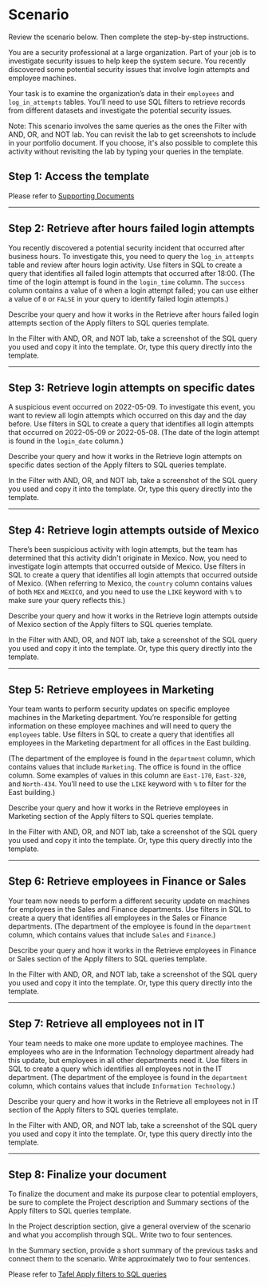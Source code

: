 # Scenario

Review the scenario below. Then complete the step-by-step instructions.

You are a security professional at a large organization. Part of your job is to investigate security issues to help keep the system secure. You recently discovered some potential security issues that involve login attempts and employee machines.

Your task is to examine the organization’s data in their ```employees``` and ```log_in_attempts``` tables. You’ll need to use SQL filters to retrieve records from different datasets and investigate the potential security issues.

Note: This scenario involves the same queries as the ones the Filter with AND, OR, and NOT lab. You can revisit the lab to get screenshots to include in your portfolio document. If you choose, it's also possible to complete this activity without revisiting the lab by typing your queries in the template.

## Step 1: Access the template

Please refer to [Supporting Documents](https://github.com/ericktafel1/Cybersecurity_Portfolio/tree/main/6_Filtering_SQL_queries/Supporting_Documents)

--------------------------------------------------------------------------------------------------------------------------------

## Step 2: Retrieve after hours failed login attempts

You recently discovered a potential security incident that occurred after business hours. To investigate this, you need to query the ```log_in_attempts``` table and review after hours login activity. Use filters in SQL to create a query that identifies all failed login attempts that occurred after 18:00. (The time of the login attempt is found in the ```login_time``` column. The ```success``` column contains a value of ```0``` when a login attempt failed; you can use either a value of ```0``` or ```FALSE``` in your query to identify failed login attempts.)

Describe your query and how it works in the Retrieve after hours failed login attempts section of the Apply filters to SQL queries template. 

In the Filter with AND, OR, and NOT lab, take a screenshot of the SQL query you used and copy it into the template. Or, type this query directly into the template.

--------------------------------------------------------------------------------------------------------------------------------

## Step 3: Retrieve login attempts on specific dates

A suspicious event occurred on 2022-05-09. To investigate this event, you want to review all login attempts which occurred on this day and the day before. Use filters in SQL to create a query that identifies all login attempts that occurred on 2022-05-09 or 2022-05-08. (The date of the login attempt is found in the ```login_date``` column.)

Describe your query and how it works in the Retrieve login attempts on specific dates section of the Apply filters to SQL queries template. 

In the Filter with AND, OR, and NOT lab, take a screenshot of the SQL query you used and copy it into the template. Or, type this query directly into the template.

--------------------------------------------------------------------------------------------------------------------------------

## Step 4: Retrieve login attempts outside of Mexico

There’s been suspicious activity with login attempts, but the team has determined that this activity didn't originate in Mexico. Now, you need to investigate login attempts that occurred outside of Mexico. Use filters in SQL to create a query that identifies all login attempts that occurred outside of Mexico. (When referring to Mexico, the ```country``` column contains values of both ```MEX``` and ```MEXICO```, and you need to use the ```LIKE``` keyword with ```%``` to make sure your query reflects this.)

Describe your query and how it works in the Retrieve login attempts outside of Mexico section of the Apply filters to SQL queries template. 

In the Filter with AND, OR, and NOT lab, take a screenshot of the SQL query you used and copy it into the template. Or, type this query directly into the template.

--------------------------------------------------------------------------------------------------------------------------------

## Step 5: Retrieve employees in Marketing

Your team wants to perform security updates on specific employee machines in the Marketing department. You’re responsible for getting information on these employee machines and will need to query the ```employees``` table. Use filters in SQL to create a query that identifies all employees in the Marketing department for all offices in the East building.

(The department of the employee is found in the ```department``` column, which contains values that include ```Marketing```. The office is found in the office column. Some examples of values in this column are ```East-170```, ```East-320```, and ```North-434```. You’ll need to use the ```LIKE``` keyword with ```%``` to filter for the East building.)

Describe your query and how it works in the Retrieve employees in Marketing section of the Apply filters to SQL queries template. 

In the Filter with AND, OR, and NOT lab, take a screenshot of the SQL query you used and copy it into the template. Or, type this query directly into the template.

--------------------------------------------------------------------------------------------------------------------------------

## Step 6: Retrieve employees in Finance or Sales

Your team now needs to perform a different security update on machines for employees in the Sales and Finance departments. Use filters in SQL to create a query that identifies all employees in the Sales or Finance departments. (The department of the employee is found in the ```department``` column, which contains values that include ```Sales``` and ```Finance```.)

Describe your query and how it works in the Retrieve employees in Finance or Sales section of the Apply filters to SQL queries template. 

In the Filter with AND, OR, and NOT lab, take a screenshot of the SQL query you used and copy it into the template. Or, type this query directly into the template.

--------------------------------------------------------------------------------------------------------------------------------

## Step 7: Retrieve all employees not in IT

Your team needs to make one more update to employee machines. The employees who are in the Information Technology department already had this update, but employees in all other departments need it. Use filters in SQL to create a query which identifies all employees not in the IT department. (The department of the employee is found in the ```department``` column, which contains values that include ```Information Technology```.)

Describe your query and how it works in the Retrieve all employees not in IT section of the Apply filters to SQL queries template. 

In the Filter with AND, OR, and NOT lab, take a screenshot of the SQL query you used and copy it into the template. Or, type this query directly into the template.

--------------------------------------------------------------------------------------------------------------------------------

## Step 8: Finalize your document

To finalize the document and make its purpose clear to potential employers, be sure to complete the Project description and Summary sections of the Apply filters to SQL queries template. 

In the Project description section, give a general overview of the scenario and what you accomplish through SQL. Write two to four sentences.

In the Summary section, provide a short summary of the previous tasks and connect them to the scenario. Write approximately two to four sentences.

Please refer to [Tafel Apply filters to SQL queries](https://github.com/ericktafel1/Cybersecurity_Portfolio/blob/main/6_Filtering_SQL_queries/Tafel_Apply_filters_to_SQL_queries.pdf)


